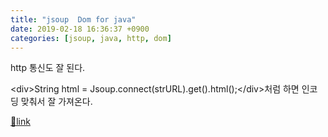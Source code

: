 ```yaml
---
title: "jsoup  Dom for java"
date: 2019-02-18 16:36:37 +0900
categories: [jsoup, java, http, dom]
---
```


http 통신도 잘 된다.

&lt;div&gt;String html = Jsoup.connect(strURL).get().html();&lt;/div&gt;처럼 하면 인코딩 맞춰서 잘 가져온다.  



[🔗link](http://www.mins01.com/mh/tech/read/1257)